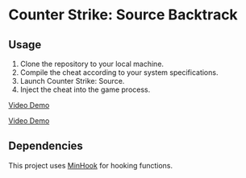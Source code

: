 # Counter Strike: Source Backtrack

## Usage
1. Clone the repository to your local machine.
2. Compile the cheat according to your system specifications.
3. Launch Counter Strike: Source.
4. Inject the cheat into the game process.
   
[Video Demo](https://streamable.com/m5enex)

[Video Demo](https://streamable.com/gw7cgb)

## Dependencies
This project uses [MinHook](https://github.com/TsudaKageyu/minhook) for hooking functions.
